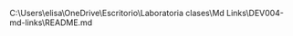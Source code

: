 
<!-- 
[Markdown](https://es.wikipedia.org/wiki/Markdown)

 [Node.js](https://nodejs.org/)

 [motor de JavaScript V8 de Chrome](https://developers.google.com/v8/).

 [Array - MDN](https://developer.mozilla.org/es/docs/Web/JavaScript/Reference/Global_Objects/Array/) -->

 C:\Users\elisa\OneDrive\Escritorio\Laboratoria clases\Md Links\DEV004-md-links\README.md